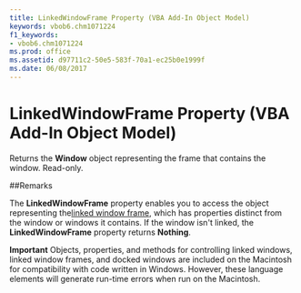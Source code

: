 ```yaml
---
title: LinkedWindowFrame Property (VBA Add-In Object Model)
keywords: vbob6.chm1071224
f1_keywords:
- vbob6.chm1071224
ms.prod: office
ms.assetid: d97711c2-50e5-583f-70a1-ec25b0e1999f
ms.date: 06/08/2017
---
```



# LinkedWindowFrame Property (VBA Add-In Object Model)



Returns the  **Window** object representing the frame that contains the window. Read-only.

##Remarks

The  **LinkedWindowFrame** property enables you to access the object representing the[linked window frame](../../Glossary/vbe-glossary.md), which has properties distinct from the window or windows it contains. If the window isn't linked, the  **LinkedWindowFrame** property returns **Nothing**.


 **Important**  Objects, properties, and methods for controlling linked windows, linked window frames, and docked windows are included on the Macintosh for compatibility with code written in Windows. However, these language elements will generate run-time errors when run on the Macintosh.



